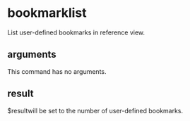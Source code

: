 
# bookmarklist

List user-defined bookmarks in reference view.

## arguments

This command has no arguments.

## result
$resultwill be set to the number of user-defined bookmarks.

